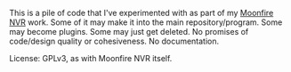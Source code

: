 This is a pile of code that I've experimented with as part of my [Moonfire
NVR](https://github.com/scottlamb/moonfire-nvr) work. Some of it may make it
into the main repository/program. Some may become plugins. Some may just get
deleted. No promises of code/design quality or cohesiveness. No documentation.

License: GPLv3, as with Moonfire NVR itself.
